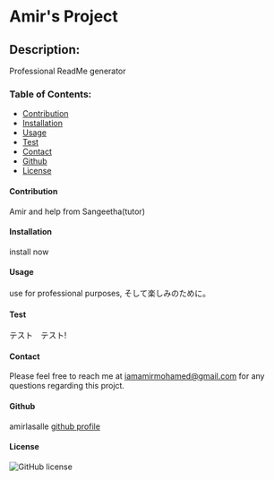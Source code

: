 # Amir's Project

  ## Description: 
  Professional ReadMe generator
  
  ### Table of Contents:
  * [Contribution](#contribution)
  * [Installation](#installation)
  * [Usage](#usage)
  * [Test](#test)
  * [Contact](#contact)
  * [Github](#github)
  * [License](#license)
   
  #### Contribution
  Amir and help from Sangeetha(tutor)
  
  #### Installation
  install now

  #### Usage
  use for professional purposes, そして楽しみのために。

  #### Test
  テスト　テスト!

  #### Contact
  Please feel free to reach me at
  iamamirmohamed@gmail.com
  for any questions regarding this projct.

  #### Github
  amirlasalle
  [github profile](https://github.com/amirlasalle)

  #### License
  ![GitHub license](https://img.shields.io/badge/license-MIT-blue.svg)

